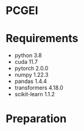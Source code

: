 # PCGEI
# Requirements
* python 3.8
* cuda 11.7
* pytorch 2.0.0
* numpy 1.22.3
* pandas 1.4.4
* transformers 4.18.0
* scikit-learn 1.1.2
# Preparation
